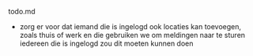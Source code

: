todo.md
- zorg er voor dat iemand die is ingelogd ook locaties kan toevoegen, zoals thuis of werk en die gebruiken we om meldingen naar te sturen iedereen die is ingelogd zou dit moeten kunnen doen